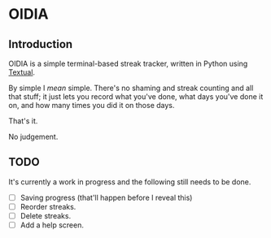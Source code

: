 # OIDIA

## Introduction

OIDIA is a simple terminal-based streak tracker, written in Python using
[Textual](https://textual.textualize.io/).

By simple I *mean* simple. There's no shaming and streak counting and all
that stuff; it just lets you record what you've done, what days you've done
it on, and how many times you did it on those days.

That's it.

No judgement.

## TODO

It's currently a work in progress and the following still needs to be done.

- [ ] Saving progress (that'll happen before I reveal this)
- [ ] Reorder streaks.
- [ ] Delete streaks.
- [ ] Add a help screen.

[//]: # (README.md ends here)
